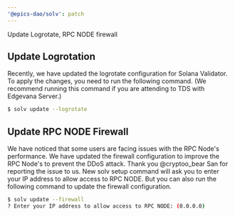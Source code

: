 ```yaml
---
'@epics-dao/solv': patch
---
```


Update Logrotate, RPC NODE firewall

## Update Logrotation

Recently, we have updated the logrotate configuration for Solana Validator.
To apply the changes, you need to run the following command.
(We recommend running this command if you are attending to TDS with Edgevana Server.)

```bash
$ solv update --logrotate
```

## Update RPC NODE Firewall

We have noticed that some users are facing issues with the RPC Node's performance.
We have updated the firewall configuration to improve the RPC Node's to prevent the DDoS attack.
Thank you @cryptoo_bear San for reporting the issue to us.
New solv setup command will ask you to enter your IP address to allow access to RPC NODE.
But you can also run the following command to update the firewall configuration.

```bash
$ solv update --firewall
? Enter your IP address to allow access to RPC NODE: (0.0.0.0)
```
